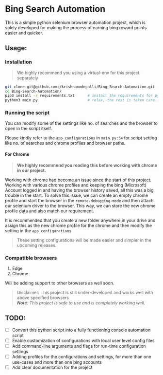 
# Bing Search Automation

This is a simple python selenium browser automation project, which is solely 
developed for making the process of earning bing reward points easier and 
quicker.

## Usage:

### Installation
> We highly recommend you using a virtual-env for this project separately
```bash
git clone git@github.com:/krishnamodepalli/Bing-Search-Automation.git
cd Bing-Search-Automation/
pip3 install -r requirements.txt      # install the requirements for python
python3 main.py                       # relax, the rest is taken care...
```

### Running the script
You can modify some of the settings like no. of searches and the browser to 
open in the script itself.  

Please kindly refer to the `app_configurations` in `main.py:54` for script 
setting like no. of searches and chrome profiles and browser paths.

#### For Chrome
> **We highly recommend you reading this before working with chrome in our 
> project.**

Working with chrome had become an issue since the start of this project. 
Working with various chrome profiles and keeping the bing (Microsoft) 
Account logged in and having the browser history saved, all this was a big 
trouble in the start. To solve this issue, we can create an empty chrome 
profile and start the browser in the `remote-debugging-mode` and then attach 
our selenium driver to the browser. This way, we can store the new chrome 
profile data and also match our requirement.

It is recommended that you create a new folder anywhere in your 
drive and assign this as the new chrome profile for the chrome and then 
modify the setting in the `app_configurations`

> These setting configurations will be made easier and simpler in the 
> upcoming releases.


### Compatible browsers
1. Edge
2. Chrome

Will be adding support to other browsers as well soon.

> Disclaimer: This project is still under-developed and works well with above
> specified browsers  
> ***Note**: This project is safe to use and is completely working well.*

## TODO:
- [ ] Convert this python script into a fully functioning console automation 
  script
- [ ] Enable customization of configurations with local user level config files
- [ ] Add command-line arguments and flags for run-time configuration settings
- [ ] Adding profiles for the configurations and settings, for more than one 
  use-cases and more than one bing accounts
- [ ] Add clear documentation for the project
